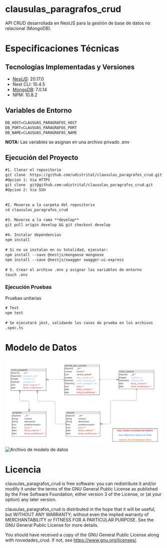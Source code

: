 # clausulas_paragrafos_crud

API CRUD desarrollada en NestJS para la gestión de base de datos no relacional (MongoDB).

# Especificaciones Técnicas

## Tecnologías Implementadas y Versiones

- [NestJS](https://github.com/nestjs/nest): 20.17.0
- Nest CLI: 10.4.5
- [MongoDB](https://github.com/mongodb/mongo): 7.0.14
- NPM: 10.8.2


## Variables de Entorno

```shell
DB_HOST=CLAUSUAS_PARAGRAFOS_HOST
DB_PORT=CLAUSUAS_PARAGRAFOS_PORT
DB_NAME=CLAUSUAS_PARAGRAFOS_NAME
```

**NOTA:** Las variables se asignan en una archivo privado .env

## Ejecución del Proyecto

```shell
#1. Clonar el repositorio
git clone  https://github.com/udistrital/clausulas_paragrafos_crud.git #Opcion 1: Via HTTPS
git clone  git@github.com:udistrital/clausulas_paragrafos_crud.git #Opcion 2: Via SSH


#2. Moverse a la carpeta del repositorio
cd clausulas_paragrafos_crud

#3. Moverse a la rama **develop**
git pull origin develop && git checkout develop

#4. Instalar dependencias
npm install

# Si no se instalan en su totalidad, ejecutar:
npm install --save @nestjs/mongoose mongoose
npm install --save @nestjs/swagger swagger-ui-express

# 5. Crear el archivo .env y asignar las variables de entorno
touch .env
```

### Ejecución Pruebas

Pruebas unitarias
```shell
# Test
npm test

# Se ejecutará jest, validando los casos de prueba en los archivos .spec.ts
```


# Modelo de Datos

![Modelo de datos Formularios dinámicos](/database/Modelo%20de%20datos%20Clausulas%20y%20Paragrafos.png)
![Archivo de modelo de datos](/database/modelo-datos-no-relacional-clausulas-paragrafos.drawio)

# Licencia

clausulas_paragrafos_crud is free software: you can redistribute it and/or modify it under the terms of the GNU General Public License as published by the Free Software Foundation, either version 3 of the License, or (at your option) any later version.

clausulas_paragrafos_crud is distributed in the hope that it will be useful, but WITHOUT ANY WARRANTY; without even the implied warranty of MERCHANTABILITY or FITNESS FOR A PARTICULAR PURPOSE. See the GNU General Public License for more details.

You should have received a copy of the GNU General Public License along with novedades_crud. If not, see https://www.gnu.org/licenses/.